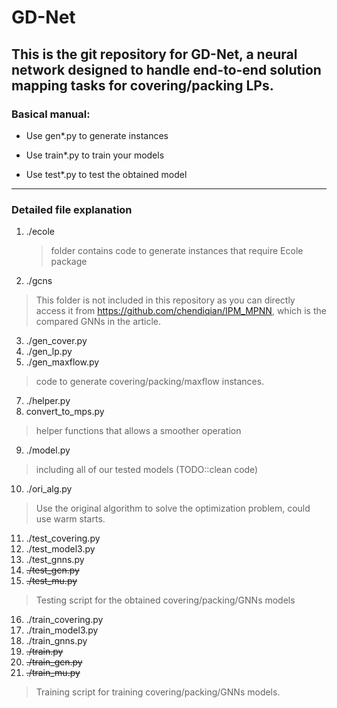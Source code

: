 # GD-Net #

## This is the git repository for GD-Net, a neural network designed to handle end-to-end solution mapping tasks for covering/packing LPs. ##

### Basical manual: ###
- Use gen*.py to generate instances

- Use train*.py to train your models

- Use test*.py to test the obtained model

---

### Detailed file explanation ###

1. ./ecole
   > folder contains code to generate instances that require Ecole package
  
2. ./gcns
  > This folder is not included in this repository as you can directly access it from https://github.com/chendiqian/IPM_MPNN, which is the compared GNNs in the article.

3. ./gen_cover.py
4. ./gen_lp.py
6. ./gen_maxflow.py
  > code to generate covering/packing/maxflow instances.

7. ./helper.py
8. convert_to_mps.py
  > helper functions that allows a smoother operation

9. ./model.py
  > including all of our tested models (TODO::clean code)

10. ./ori_alg.py
  > Use the original algorithm to solve the optimization problem, could use warm starts.

11. ./test_covering.py
12. ./test_model3.py
13. ./test_gnns.py
14. <s>./test_gcn.py </s>
14. <s>./test_mu.py </s>
  > Testing script for the obtained covering/packing/GNNs models

16. ./train_covering.py
19. ./train_model3.py
18. ./train_gnns.py
15. <s>./train.py</s>
17. <s>./train_gcn.py</s>
20. <s>./train_mu.py</s>
  > Training script for training covering/packing/GNNs models.

